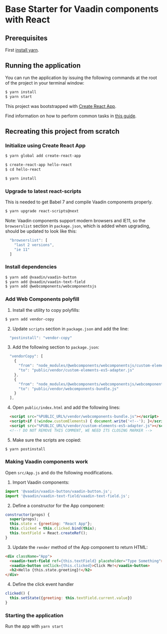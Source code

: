 # Base Starter for Vaadin components with React

## Prerequisites
First [install yarn](https://yarnpkg.com/docs/install).

## Running the application

You can run the application by issuing the following commands at the root of the project in your terminal window:
``` bash
$ yarn install
$ yarn start
```

This project was bootstrapped with [Create React App](https://github.com/facebookincubator/create-react-app).

Find information on how to perform common tasks in [this guide](https://github.com/facebookincubator/create-react-app/blob/master/packages/react-scripts/template/README.md).


## Recreating this project from scratch

### Initialize using Create React App

```sh
$ yarn global add create-react-app

$ create-react-app hello-react
$ cd hello-react

$ yarn install
```

### Upgrade to latest react-scripts

This is needed to get Babel 7 and compile Vaadin components properly.

```sh
$ yarn upgrade react-scripts@next
```

Note: Vaadin components support modern browsers and IE11, so the `browserslist` section
in `package.json`, which is added when upgrading, should be updated to look like this:

```js
  "browserslist": [
    "last 2 versions",
    "ie 11"
  ]
```

### Install dependencies

```sh
$ yarn add @vaadin/vaadin-button
$ yarn add @vaadin/vaadin-text-field
$ yarn add @webcomponents/webcomponentsjs
```

### Add Web Components polyfill

1. Install the utility to copy polyfills:

```sh
$ yarn add vendor-copy
```

2. Update `scripts` section in `package.json` and add the line:

```js
  "postinstall": "vendor-copy"
```

3. Add the following section to `package.json`:

```js
  "vendorCopy": [
    {
      "from": "node_modules/@webcomponents/webcomponentsjs/custom-elements-es5-adapter.js",
      "to": "public/vendor/custom-elements-es5-adapter.js"
    },
    {
      "from": "node_modules/@webcomponents/webcomponentsjs/webcomponents-bundle.js",
      "to": "public/vendor/webcomponents-bundle.js"
    }
  ],
```

4. Open `public/index.html` and add the following lines:
```html
  <script src="%PUBLIC_URL%/vendor/webcomponents-bundle.js"></script>
  <script>if (!window.customElements) { document.write('<!--'); }</script>
  <script src="%PUBLIC_URL%/vendor/custom-elements-es5-adapter.js"></script>
  <!--! DO NOT REMOVE THIS COMMENT, WE NEED ITS CLOSING MARKER -->
```

5. Make sure the scripts are copied:

```sh
$ yarn postinstall
```

### Making Vaadin components work

Open `src/App.js` and do the following modifications.

1. Import Vaadin components:

```js
import '@vaadin/vaadin-button/vaadin-button.js';
import '@vaadin/vaadin-text-field/vaadin-text-field.js';
```

2. Define a constructor for the App component:

```js
constructor(props) {
  super(props);
  this.state = {greeting: "React App"};
  this.clicked = this.clicked.bind(this);
  this.textField = React.createRef();
}
```

3. Update the `render` method of the App component to return HTML:

```html
<div className="App">
  <vaadin-text-field ref={this.textField} placeholder="Type Something"></vaadin-text-field>
  <vaadin-button onClick={this.clicked}>Click Me!</vaadin-button>
  <h2>Hello {this.state.greeting}!</h2>
</div>
```

4. Define the click event handler

```js
clicked() {
  this.setState({greeting: this.textField.current.value})
}
```

### Starting the application

Run the app with `yarn start`
